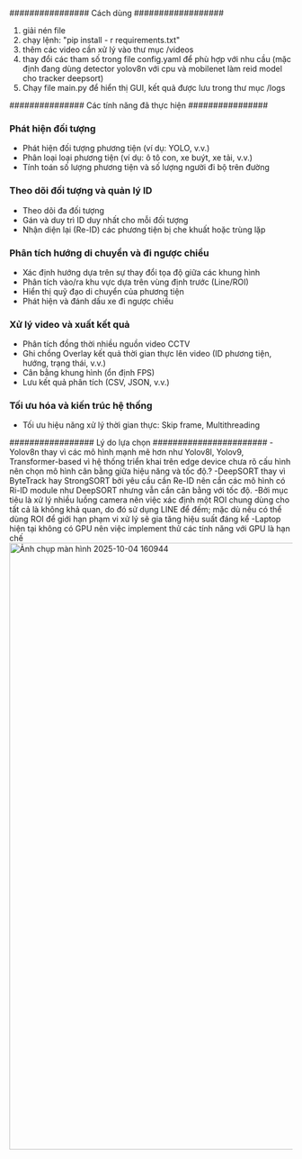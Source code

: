 ################ Cách dùng ##################
1. giải nén file
2. chạy lệnh: "pip install - r requirements.txt"
3. thêm các video cần xử lý vào thư mục /videos
4. thay đổi các tham số trong file config.yaml để phù hợp với nhu cầu (mặc định đang dùng detector yolov8n với cpu và mobilenet làm reid model cho tracker deepsort)
5. Chạy file main.py để hiển thị GUI, kết quả được lưu trong thư mục /logs


############### Các tính năng đã thực hiện ################
### Phát hiện đối tượng

- Phát hiện đối tượng phương tiện (ví dụ: YOLO, v.v.)
- Phân loại loại phương tiện (ví dụ: ô tô con, xe buýt, xe tải, v.v.)
- Tính toán số lượng phương tiện và số lượng người đi bộ trên đường


### Theo dõi đối tượng và quản lý ID

- Theo dõi đa đối tượng
- Gán và duy trì ID duy nhất cho mỗi đối tượng
- Nhận diện lại (Re-ID) các phương tiện bị che khuất hoặc trùng lặp


### Phân tích hướng di chuyển và đi ngược chiều

- Xác định hướng dựa trên sự thay đổi tọa độ giữa các khung hình
- Phân tích vào/ra khu vực dựa trên vùng định trước (Line/ROI)
- Hiển thị quỹ đạo di chuyển của phương tiện
- Phát hiện và đánh dấu xe đi ngược chiều

### Xử lý video và xuất kết quả

- Phân tích đồng thời nhiều nguồn video CCTV
- Ghi chồng Overlay kết quả thời gian thực lên video (ID phương tiện, hướng, trạng thái, v.v.)
- Cân bằng khung hình (ổn định FPS)
- Lưu kết quả phân tích (CSV, JSON, v.v.)

### Tối ưu hóa và kiến trúc hệ thống

- Tối ưu hiệu năng xử lý thời gian thực: Skip frame, Multithreading



################# Lý do lựa chọn #######################
-Yolov8n thay vì các mô hình mạnh mẽ hơn như Yolov8l, Yolov9, Transformer-based vì hệ thống triển khai trên edge device chưa rõ cấu hình nên chọn mô hình cân bằng giữa hiệu năng và tốc độ.?
-DeepSORT thay vì ByteTrack hay StrongSORT bởi yêu cầu cần Re-ID nên cần các mô hình có Ri-ID module như DeepSORT nhưng vẫn cần cân bằng với tốc độ.
-Bởi mục tiêu là xử lý nhiều luồng camera nên việc xác định một ROI chung dùng cho tất cả là không khả quan, do đó sử dụng LINE để đếm; mặc dù nếu có thể dùng ROI để giới hạn phạm vi xử lý sẽ gia tăng hiệu suất đáng kể
-Laptop hiện tại không có GPU nên việc implement thử các tính năng với GPU là hạn chế
<img width="1919" height="1078" alt="Ảnh chụp màn hình 2025-10-04 160944" src="https://github.com/user-attachments/assets/b25d701e-01d6-480e-bcbd-0f8f12b4aa19" />

